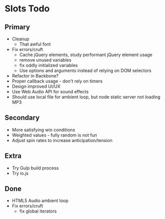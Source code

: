 # Slots Todo

## Primary

* Cleanup
  * That awful font
* Fix errors/cruft
  * Cache jQuery elements, study performant jQuery element usage
  * remove unused variables
  * fix oddly initialized variables
  * Use options and arguments instead of relying on DOM selectors
* Refactor in Backbone?
* Proper callback usage - don't rely on timers
* Design improved UI/UX
* Use Web Audio API for sound effects
* Should use local file for ambient loop, but node static server not loading MP3

## Secondary

* More satisfying win conditions
* Weighted values - fully random is not fun
* Adjust spin rates to increase anticipation/tension

## Extra

* Try Gulp build process
* Try io.js

## Done

* HTML5 Audio ambient loop
* Fix errors/cruft
  * fix global iterators
